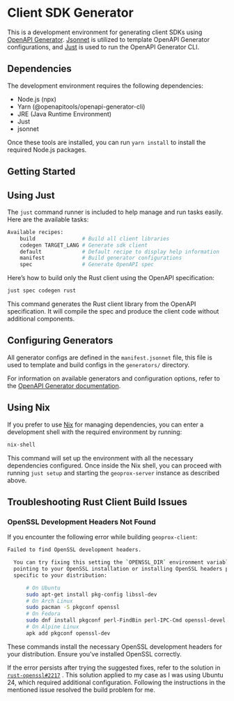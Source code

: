 # Client SDK Generator

This is a development environment for generating client SDKs using [OpenAPI Generator](https://github.com/OpenAPITools/openapi-generator/). [Jsonnet](https://jsonnet.org/) is utilized to template OpenAPI Generator configurations, and [Just](https://github.com/casey/just/) is used to run the OpenAPI Generator CLI.

## Dependencies

The development environment requires the following dependencies:

- Node.js (npx)
- Yarn (@openapitools/openapi-generator-cli)
- JRE (Java Runtime Environment)
- Just
- jsonnet

Once these tools are installed, you can run `yarn install` to install the required Node.js packages.

## Getting Started

## Using Just

The `just` command runner is included to help manage and run tasks easily. Here are the available tasks:

```bash
Available recipes:
    build               # Build all client libraries
    codegen TARGET_LANG # Generate sdk client
    default             # Default recipe to display help information
    manifest            # Build generator configurations
    spec                # Generate OpenAPI spec
```

Here’s how to build only the Rust client using the OpenAPI specification:

```bash
just spec codegen rust
```

This command generates the Rust client library from the OpenAPI specification. It will compile the spec and produce the client code without additional components.

## Configuring Generators

All generator configs are defined in the `manifest.jsonnet` file, this file is used to template and build configs in the `generators/` directory.

For information on available generators and configuration options, refer to the [OpenAPI Generator documentation](https://openapi-generator.tech/docs/generators/).

## Using Nix

If you prefer to use [Nix](https://nixos.org/) for managing dependencies, you can enter a development shell with the required environment by running:

```bash
nix-shell
```

This command will set up the environment with all the necessary dependencies configured. Once inside the Nix shell, you can proceed with running `just setup` and starting the `geoprox-server` instance as described above.

## Troubleshooting Rust Client Build Issues

### OpenSSL Development Headers Not Found

If you encounter the following error while building `geoprox-client`:

```bash
Failed to find OpenSSL development headers.

  You can try fixing this setting the `OPENSSL_DIR` environment variable
  pointing to your OpenSSL installation or installing OpenSSL headers package
  specific to your distribution:

      # On Ubuntu
      sudo apt-get install pkg-config libssl-dev
      # On Arch Linux
      sudo pacman -S pkgconf openssl
      # On Fedora
      sudo dnf install pkgconf perl-FindBin perl-IPC-Cmd openssl-devel
      # On Alpine Linux
      apk add pkgconf openssl-dev
```

These commands install the necessary OpenSSL development headers for your distribution. Ensure you've installed OpenSSL correctly.

If the error persists after trying the suggested fixes, refer to the solution in [`rust-openssl#2217`](https://github.com/sfackler/rust-openssl/issues/2217#issuecomment-2230398481)
. This solution applied to my case as I was using Ubuntu 24, which required additional configuration. Following the instructions in the mentioned issue resolved the build problem for me.
